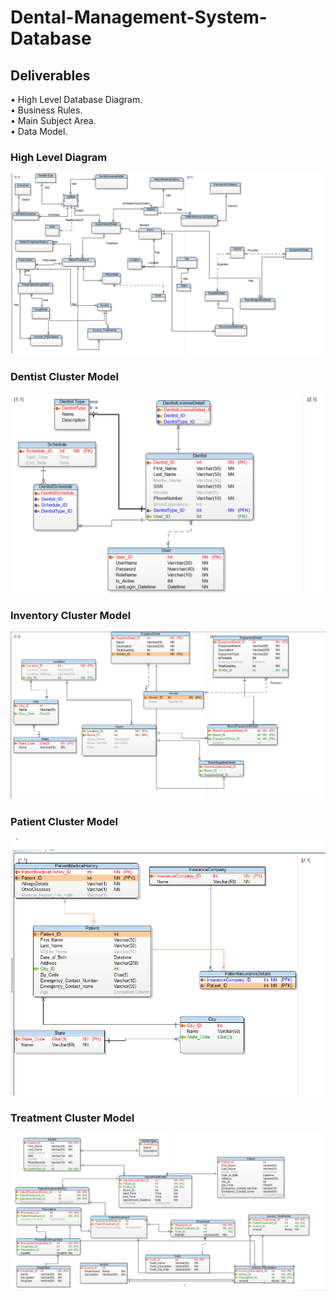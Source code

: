 # Dental-Management-System-Database
## Deliverables
• High Level Database Diagram.\
• Business Rules.\
• Main Subject Area.\
• Data Model.

### High Level Diagram
![](Project%20Diagrams/HighLevelDiagram.PNG)

### Dentist Cluster Model
![](Project%20Diagrams/DentistCluster.PNG)

### Inventory Cluster Model
![](Project%20Diagrams/InventoryCluster.PNG)

### Patient Cluster Model
![](Project%20Diagrams/PatientCluster.PNG)

### Treatment Cluster Model
![](Project%20Diagrams/TreatmentClusterPNG.PNG)
